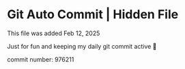 # Git Auto Commit | Hidden File

This file was added Feb 12, 2025

Just for fun and keeping my daily git commit active 🤪

commit number: 976211
